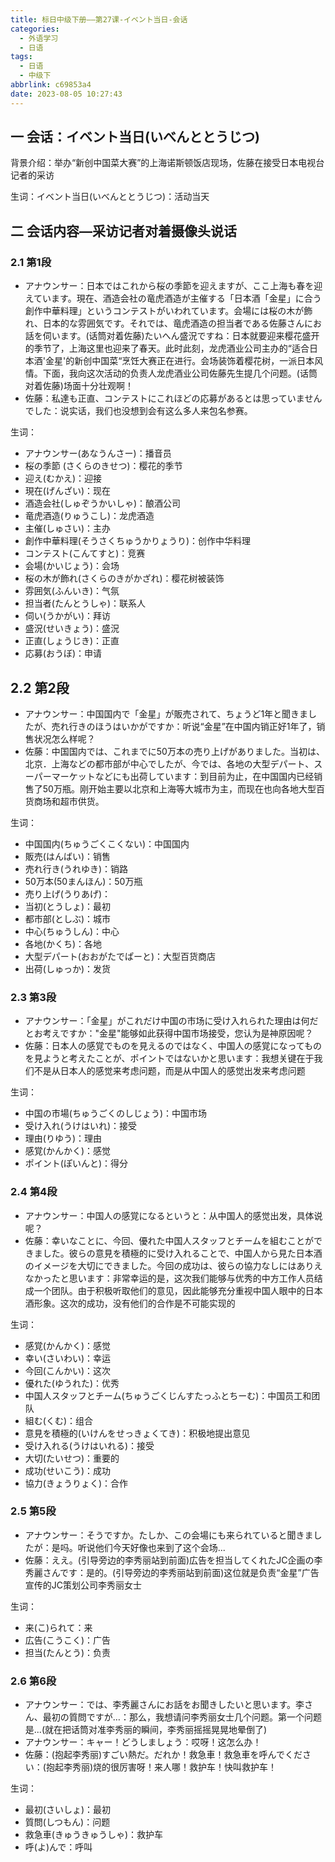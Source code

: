 ```yaml
---
title: 标日中级下册——第27课-イベント当日-会话
categories:
  - 外语学习
  - 日语
tags:
  - 日语
  - 中级下
abbrlink: c69853a4
date: 2023-08-05 10:27:43
---
```

## 一 会话：イベント当日(いべんととうじつ)

背景介绍：举办“新创中国菜大赛”的上海诺斯顿饭店现场，佐藤在接受日本电视台记者的采访

生词：イベント当日(いべんととうじつ)：活动当天

<!--more-->

## 二 会话内容—采访记者对着摄像头说话

### 2.1 第1段

* アナウンサー：日本ではこれから桜の季節を迎えますが、ここ上海も春を迎えています。現在、酒造会社の竜虎酒造が主催する「日本酒「金星」に合う創作中華料理」というコンテストがいわれています。会場には桜の木が飾れ、日本的な雰囲気です。それでは、竜虎酒造の担当者である佐藤さんにお話を伺います。(话筒对着佐藤)たいへん盛況ですね：日本就要迎来樱花盛开的季节了，上海这里也迎来了春天。此时此刻，龙虎酒业公司主办的“适合日本酒'金星'的新创中国菜“烹饪大赛正在进行。会场装饰着樱花树，一派日本风情。下面，我向这次活动的负责人龙虎酒业公司佐藤先生提几个问题。(话筒对着佐藤)场面十分壮观啊！
* 佐藤：私達も正直、コンテストにこれほどの応募があるとは思っていませんでした：说实话，我们也没想到会有这么多人来包名参赛。

生词：

* アナウンサー(あなうんさー)：播音员
* 桜の季節 (さくらのきせつ)：樱花的季节
* 迎え(むかえ)：迎接
* 現在(げんざい)：现在
* 酒造会社(しゅぞうかいしゃ)：酿酒公司
* 竜虎酒造(りゅうこし)：龙虎酒造
* 主催(しゅさい)：主办
* 創作中華料理(そうさくちゅうかりょうり)：创作中华料理
* コンテスト(こんてすと)：竞赛
* 会場(かいじょう)：会场
* 桜の木が飾れ(さくらのきがかざれ)：樱花树被装饰
* 雰囲気(ふんいき)：气氛
* 担当者(たんとうしゃ)：联系人
* 伺い(うかがい)：拜访
* 盛況(せいきょう)：盛況
* 正直(しょうじき)：正直
* 応募(おうぼ)：申请

## 2.2 第2段

* アナウンサー：中国国内で「金星」が販売されて、ちょうど1年と聞きましたが、売れ行きのほうはいかがですか：听说“金星”在中国内销正好1年了，销售状况怎么样呢？
* 佐藤：中国国内では、これまでに50万本の売り上げがありました。当初は、北京．上海などの都市部が中心でしたが、今では、各地の大型デパート、スーパーマーケットなどにも出荷しています：到目前为止，在中国国内已经销售了50万瓶。刚开始主要以北京和上海等大城市为主，而现在也向各地大型百货商场和超市供货。

生词：

* 中国国内(ちゅうごくこくない)：中国国内
* 販売(はんばい)：销售
* 売れ行き(うれゆき)：销路
* 50万本(50まんほん)：50万瓶
* 売り上げ(うりあげ)：
* 当初(とうしょ)：最初
* 都市部(としぶ)：城市
* 中心(ちゅうしん)：中心
* 各地(かくち)：各地
* 大型デパート(おおがたでぱーと)：大型百货商店
* 出荷(しゅっか)：发货

### 2.3 第3段

* アナウンサー：「金星」がこれだけ中国の市场に受け入れられた理由は何だとお考えですか："金星"能够如此获得中国市场接受，您认为是神原因呢？
* 佐藤：日本人の感覚でものを見えるのではなく、中国人の感覚になってものを見ようと考えたことが、ポイントではないかと思います：我想关键在于我们不是从日本人的感觉来考虑问题，而是从中国人的感觉出发来考虑问题

生词：

* 中国の市場(ちゅうごくのしじょう)：中国市场
* 受け入れ(うけはいれ)：接受
* 理由(りゆう)：理由
* 感覚(かんかく)：感觉
* ポイント(ぽいんと)：得分

### 2.4 第4段

* アナウンサー：中国人の感覚になるというと：从中国人的感觉出发，具体说呢？
* 佐藤：幸いなことに、今回、優れた中国人スタッフとチームを組むことができました。彼らの意見を積極的に受け入れることで、中国人から見た日本酒のイメージを大切にできました。今回の成功は、彼らの協力なしにはありえなかったと思います：非常幸运的是，这次我们能够与优秀的中方工作人员结成一个团队。由于积极听取他们的意见，因此能够充分重视中国人眼中的日本酒形象。这次的成功，没有他们的合作是不可能实现的

生词：

* 感覚(かんかく)：感觉
* 幸い(さいわい)：幸运
* 今回(こんかい)：这次
* 優れた(ゆうれた)：优秀
* 中国人スタッフとチーム(ちゅうごくじんすたっふとちーむ)：中国员工和团队
* 組む(くむ)：组合
* 意見を積極的(いけんをせっきょくてき)：积极地提出意见
* 受け入れる(うけはいれる)：接受
* 大切(たいせつ)：重要的
* 成功(せいこう)：成功
* 協力(きょうりょく)：合作

### 2.5 第5段

* アナウンサー：そうですか。たしか、この会場にも来られていると聞きましたが：是吗。听说他们今天好像也来到了这个会场...
* 佐藤：ええ。(引导旁边的李秀丽站到前面)広告を担当してくれたJC企画の李秀麗さんです：是的。(引导旁边的李秀丽站到前面)这位就是负责“金星”广告宣传的JC策划公司李秀丽女士

生词：

* 来(こ)られて：来
* 広告(こうこく)：广告
* 担当(たんとう)：负责

### 2.6 第6段

* アナウンサー：では、李秀麗さんにお話をお聞きしたいと思います。李さん、最初の質問ですが…：那么，我想请问李秀丽女士几个问题。第一个问题是...(就在把话筒对准李秀丽的瞬间，李秀丽摇摇晃晃地晕倒了)
* アナウンサー：キャー！どうしましょう：哎呀！这怎么办！
* 佐藤：(抱起李秀丽)すごい熱だ。だれか！救急車！救急車を呼んでください：(抱起李秀丽)烧的很厉害呀！来人哪！救护车！快叫救护车！

生词：

* 最初(さいしょ)：最初
* 質問(しつもん)：问题
* 救急車(きゅうきゅうしゃ)：救护车
* 呼(よ)んで：呼叫